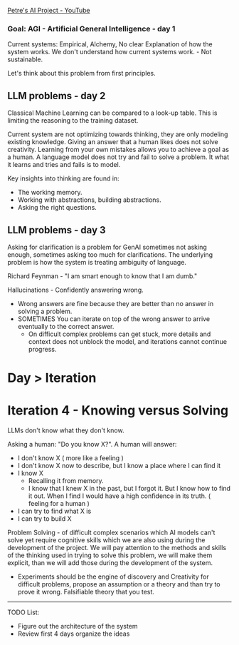[Petre's AI Project - YouTube](https://www.youtube.com/@P.A.I.P)

### Goal: AGI - Artificial General Intelligence - day 1

Current systems: Empirical, Alchemy, No clear Explanation of how the system works. We don't understand how current systems work. - Not sustainable. 

Let's think about this problem from first principles. 

## LLM problems - day 2

Classical Machine Learning can be compared to a look-up table. This is limiting the reasoning to the training dataset. 

Current system are not optimizing towards thinking, they are only modeling existing knowledge. 
Giving an answer that a human likes does not solve creativity. 
Learning from your own mistakes allows you to achieve a goal as a human. A language model does not try and fail to solve a problem. It what it learns and tries and fails is to model. 

Key insights into thinking are found in:
- The working memory. 
- Working with abstractions, building abstractions. 
- Asking the right questions.

## LLM problems - day 3
Asking for clarification is a problem for GenAI sometimes not asking enough, sometimes asking too much for clarifications. The underlying problem is how the system is treating ambiguity of language. 

Richard Feynman - "I am smart enough to know that I am dumb." 

Hallucinations - Confidently answering wrong.
- Wrong answers are fine because they are better than no answer in solving a problem. 
- SOMETIMES You can iterate on top of the wrong answer to arrive eventually to the correct answer.
	- On difficult complex problems can get stuck, more details and context does not unblock the model, and iterations cannot continue progress.

# Day > Iteration

# Iteration 4 - Knowing versus Solving

LLMs don't know what they don't know. 

Asking a human: "Do you know X?". A human will answer:
- I don't know X ( more like a feeling )
- I don't know X now to describe, but I know a place where I can find it
- I know X
	- Recalling it from memory. 
	- I know that I knew X in the past, but I forgot it. But I know how to find it out. When I find I would have a high confidence in its truth. ( feeling for a human )
- I can try to find what X is
- I can try to build X 

Problem Solving - of difficult complex scenarios which AI models can't solve yet require cognitive skills which we are also using during the development of the project. We will pay attention to the methods and skills of the thinking used in trying to solve this problem, we will make them explicit, than we will add those during the development of the system. 
- Experiments should be the engine of discovery and Creativity for difficult problems, propose an assumption or a theory and than try to prove it wrong. Falsifiable theory that you test.


--- 

TODO List:
- Figure out the architecture of the system
- Review first 4 days organize the ideas 